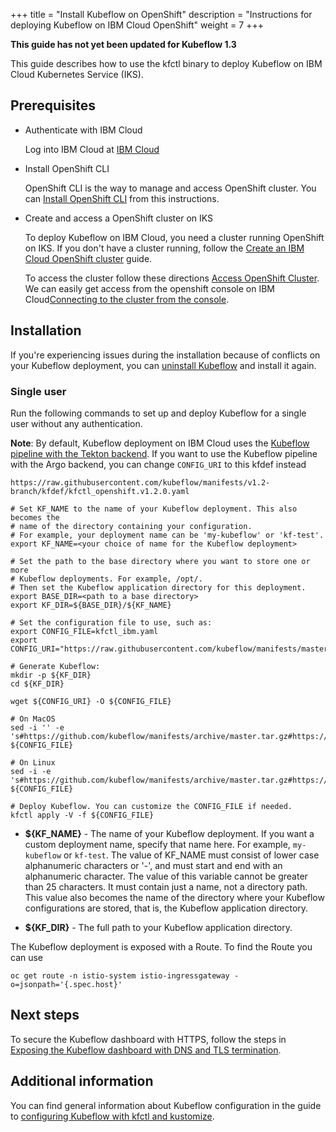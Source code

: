 +++
title = "Install Kubeflow on OpenShift"
description = "Instructions for deploying Kubeflow on IBM Cloud OpenShift"
weight = 7
+++

**This guide has not yet been updated for Kubeflow 1.3**

This guide describes how to use the kfctl binary to deploy Kubeflow on IBM Cloud Kubernetes Service (IKS).

## Prerequisites

* Authenticate with IBM Cloud

  Log into IBM Cloud at [IBM Cloud](https://cloud.ibm.com)

* Install OpenShift CLI

  OpenShift CLI is the way to manage and access OpenShift cluster. You can [Install OpenShift CLI](https://cloud.ibm.com/docs/openshift?topic=openshift-openshift-cli) from this instructions.

* Create and access a OpenShift cluster on IKS

  To deploy Kubeflow on IBM Cloud, you need a cluster running OpenShift on IKS. If you don't have a cluster running, follow the [Create an IBM Cloud OpenShift cluster](https://cloud.ibm.com/docs/openshift?topic=openshift-clusters) guide.

  To access the cluster follow these directions [Access OpenShift Cluster](https://cloud.ibm.com/docs/openshift?topic=openshift-access_cluster). We can easily get access from the openshift console on IBM Cloud[Connecting to the cluster from the console](https://cloud.ibm.com/docs/openshift?topic=openshift-access_cluster#access_oc_console).


## Installation 

If you're experiencing issues during the installation because of conflicts on your Kubeflow deployment, you can [uninstall Kubeflow](/docs/ibm/deploy/uninstall-kubeflow) and install it again.

### Single user

Run the following commands to set up and deploy Kubeflow for a single user without any authentication.

**Note**: By default, Kubeflow deployment on IBM Cloud uses the [Kubeflow pipeline with the Tekton backend](https://github.com/kubeflow/kfp-tekton#kubeflow-pipelines-with-tekton).
If you want to use the Kubeflow pipeline with the Argo backend, you can change `CONFIG_URI` to this kfdef instead

```
https://raw.githubusercontent.com/kubeflow/manifests/v1.2-branch/kfdef/kfctl_openshift.v1.2.0.yaml
```

```shell
# Set KF_NAME to the name of your Kubeflow deployment. This also becomes the
# name of the directory containing your configuration.
# For example, your deployment name can be 'my-kubeflow' or 'kf-test'.
export KF_NAME=<your choice of name for the Kubeflow deployment>

# Set the path to the base directory where you want to store one or more 
# Kubeflow deployments. For example, /opt/.
# Then set the Kubeflow application directory for this deployment.
export BASE_DIR=<path to a base directory>
export KF_DIR=${BASE_DIR}/${KF_NAME}

# Set the configuration file to use, such as:
export CONFIG_FILE=kfctl_ibm.yaml
export CONFIG_URI="https://raw.githubusercontent.com/kubeflow/manifests/master/distributions/kfdef/kfctl_openshift.master.kfptekton.yaml"

# Generate Kubeflow:
mkdir -p ${KF_DIR}
cd ${KF_DIR}

wget ${CONFIG_URI} -O ${CONFIG_FILE}

# On MacOS
sed -i '' -e 's#https://github.com/kubeflow/manifests/archive/master.tar.gz#https://github.com/kubeflow/manifests/archive/552a4ba84567ed8c0f9abca12f15b8eed000426c.tar.gz#g' ${CONFIG_FILE}

# On Linux
sed -i -e 's#https://github.com/kubeflow/manifests/archive/master.tar.gz#https://github.com/kubeflow/manifests/archive/552a4ba84567ed8c0f9abca12f15b8eed000426c.tar.gz#g' ${CONFIG_FILE}

# Deploy Kubeflow. You can customize the CONFIG_FILE if needed.
kfctl apply -V -f ${CONFIG_FILE}
```

* **${KF_NAME}** - The name of your Kubeflow deployment.
  If you want a custom deployment name, specify that name here.
  For example,  `my-kubeflow` or `kf-test`.
  The value of KF_NAME must consist of lower case alphanumeric characters or
  '-', and must start and end with an alphanumeric character.
  The value of this variable cannot be greater than 25 characters. It must
  contain just a name, not a directory path.
  This value also becomes the name of the directory where your Kubeflow 
  configurations are stored, that is, the Kubeflow application directory. 

* **${KF_DIR}** - The full path to your Kubeflow application directory.

The Kubeflow deployment is exposed with a Route. To find the Route you can use 

```
oc get route -n istio-system istio-ingressgateway -o=jsonpath='{.spec.host}'
```

## Next steps

To secure the Kubeflow dashboard with HTTPS, follow the steps in [Exposing the Kubeflow dashboard with DNS and TLS termination](/docs/ibm/deploy/authentication/#setting-up-an-nlb).

## Additional information

You can find general information about Kubeflow configuration in the guide to [configuring Kubeflow with kfctl and kustomize](/docs/other-guides/kustomize/).
